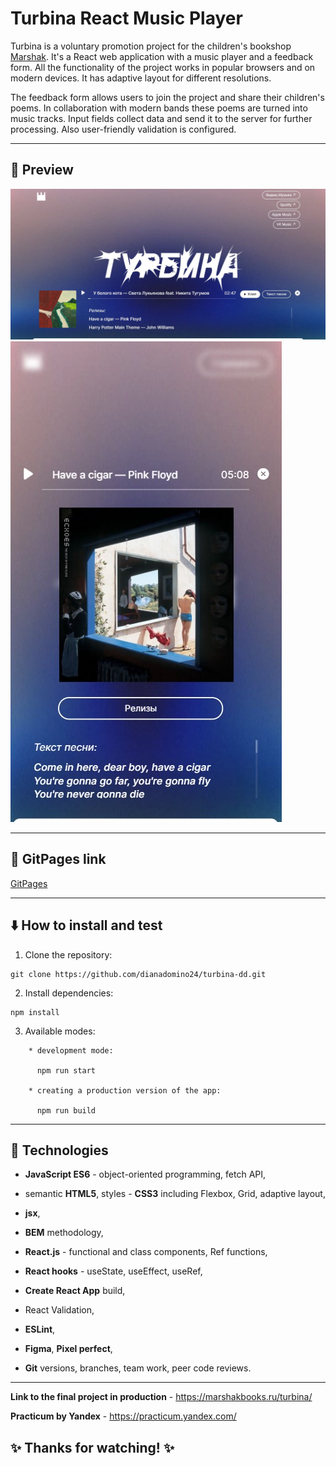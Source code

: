 # Turbina React Music Player

Turbina is a voluntary promotion project for the children's bookshop [Marshak](https://marshakbooks.ru/). It's a React web application with a music player and a feedback form. All the functionality of the project works in popular browsers and on modern devices. It has adaptive layout for different resolutions.

The feedback form allows users to join the project and share their children's poems. In collaboration with modern bands these poems are turned into music tracks. Input fields collect data and send it to the server for further processing. Also user-friendly validation is configured.

---

## :mag_right: Preview

![Preview](./Screenshot_1.jpg)
![Preview](./Screenshot_2.jpg)

---

## :link: GitPages link

[GitPages](https://dianadomino24.github.io/turbina-dd/)

---

## :arrow_down: How to install and test

1. Clone the repository:

```
git clone https://github.com/dianadomino24/turbina-dd.git
```

2. Install dependencies:

```
npm install
```

3. Available modes:

```
    * development mode:

      npm run start

    * creating a production version of the app:

      npm run build
```

---

## :rocket: Technologies

- **JavaScript ES6** - object-oriented programming, fetch API,

- semantic **HTML5**, styles - **CSS3** including Flexbox, Grid, adaptive layout,
- **jsx**,
- **BEM** methodology,

- **React.js** - functional and class components, Ref functions,
- **React hooks** - useState, useEffect, useRef,
- **Create React App** build,
- React Validation,

- **ESLint**,
- **Figma**, **Pixel perfect**,

- **Git** versions, branches, team work, peer code reviews.

---

**Link to the final project in production** - https://marshakbooks.ru/turbina/

**Practicum by Yandex** - https://practicum.yandex.com/

## :sparkles: Thanks for watching! :sparkles:
